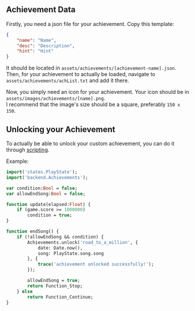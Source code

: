 ## Achievement Data
Firstly, you need a json file for your achievement. Copy this template:
```json
{
    "name": "Name",
    "desc": "Description",
    "hint": "Hint"
}
```

It should be located in `assets/achievements/[achievement-name].json`. <br>
Then, for your achievement to actually be loaded, navigate to `assets/achievements/achList.txt` and add it there.

Now, you simply need an icon for your achievement. Your icon should be in `assets/images/achievements/[name].png`. <br>
I recommend that the image's size should be a square, preferably `150 x 150`.

## Unlocking your Achievement
To actually be able to unlock your custom achievement, you can do it through [scripting](https://github.com/Joalor64GH/Rhythmo-SC/wiki/Scripting).

Example:
```hx
import('states.PlayState');
import('backend.Achievements');

var condition:Bool = false;
var allowEndSong:Bool = false;

function update(elapsed:Float) {
	if (game.score >= 1000000)
		condition = true;
}

function endSong() {
	if (!allowEndSong && condition) {
		Achievements.unlock('road_to_a_million', {
			date: Date.now(),
			song: PlayState.song.song
		}, {
			trace('achievement unlocked successfully!');
		});

		allowEndSong = true;
		return Function_Stop;
	} else
		return Function_Continue;
}
```